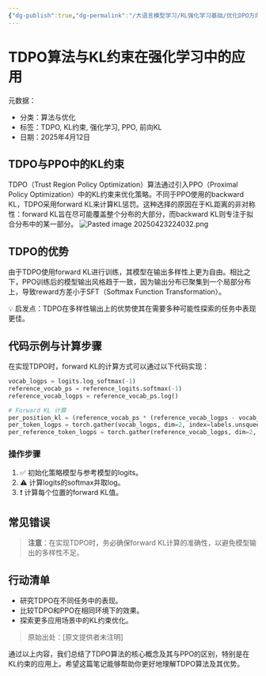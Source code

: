 ```yaml
---
{"dg-publish":true,"dg-permalink":"/大语言模型学习/RL强化学习基础/优化DPO方向的算法/TDPO","dg-home":false,"dg-description":"在此输入笔记的描述","dg-hide":false,"dg-hide-title":false,"dg-show-backlinks":true,"dg-show-local-graph":true,"dg-show-inline-title":true,"dg-pinned":false,"dg-passphrase":"在此输入访问密码","dg-enable-mathjax":false,"dg-enable-mermaid":false,"dg-enable-uml":false,"dg-note-icon":0,"dg-enable-dataview":false,"tags":["NLP"],"permalink":"/大语言模型学习/RL强化学习基础/优化DPO方向的算法/TDPO/","dgShowBacklinks":true,"dgShowLocalGraph":true,"dgShowInlineTitle":true,"dgPassFrontmatter":true,"noteIcon":0,"created":"2025-04-23T22:40:04.000+08:00","updated":"2025-04-23T22:40:35.000+08:00"}
---
```




# TDPO算法与KL约束在强化学习中的应用
元数据：

- 分类：算法与优化
- 标签：TDPO, KL约束, 强化学习, PPO, 前向KL
- 日期：2025年4月12日

## TDPO与PPO中的KL约束
TDPO（Trust Region Policy Optimization）算法通过引入PPO（Proximal Policy Optimization）中的KL约束来优化策略。不同于PPO使用的backward KL，TDPO采用forward KL来计算KL惩罚。这种选择的原因在于KL距离的非对称性：forward KL旨在尽可能覆盖整个分布的大部分，而backward KL则专注于拟合分布中的某一部分。
![Pasted image 20250423224032.png](/img/user/%E9%99%84%E4%BB%B6/Pasted%20image%2020250423224032.png)


## TDPO的优势
由于TDPO使用forward KL进行训练，其模型在输出多样性上更为自由。相比之下，PPO训练后的模型输出风格趋于一致，因为输出分布已聚集到一个局部分布上，导致reward方差小于SFT（Softmax Function Transformation）。

💡 启发点：TDPO在多样性输出上的优势使其在需要多种可能性探索的任务中表现更佳。


## 代码示例与计算步骤
在实现TDPO时，forward KL的计算方式可以通过以下代码实现：

```python
vocab_logps = logits.log_softmax(-1)
reference_vocab_ps = reference_logits.softmax(-1)
reference_vocab_logps = reference_vocab_ps.log()

# Forward KL 计算
per_position_kl = (reference_vocab_ps * (reference_vocab_logps - vocab_logps)).sum(-1)
per_token_logps = torch.gather(vocab_logps, dim=2, index=labels.unsqueeze(2)).squeeze(2)
per_reference_token_logps = torch.gather(reference_vocab_logps, dim=2, index=labels.unsqueeze(2)).squeeze(2)
```

### 操作步骤
1. ✅ 初始化策略模型与参考模型的logits。
2. ⚠ 计算logits的softmax并取log。
3. ❗ 计算每个位置的forward KL值。


## 常见错误
> **注意**：在实现TDPO时，务必确保forward KL计算的准确性，以避免模型输出的多样性不足。


## 行动清单
- 研究TDPO在不同任务中的表现。
- 比较TDPO和PPO在相同环境下的效果。
- 探索更多应用场景中的KL约束优化。

> 原始出处：[原文提供者未注明]

通过以上内容，我们总结了TDPO算法的核心概念及其与PPO的区别，特别是在KL约束的应用上。希望这篇笔记能够帮助你更好地理解TDPO算法及其优势。
